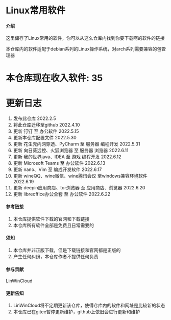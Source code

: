 # Linux常用软件

#### 介绍
这里储存了Linux常用的软件，你可以从这么仓库内找到你要下载啊的软件的链接

本仓库内的软件适配于debian系列的Linux操作系统，对arch系列需要兼容的包管理器

# 本仓库现在收入软件: 35

# 更新日志
1. 发布此仓库 2022.2.5
2. 将此仓库迁移至github 2022.4.10
3. 更新 钉钉 至 办公软件 2022.5.15
4. 更新本仓库配置文件 2022.5.30
5. 更新 花生壳内网穿透、PyCharm 至 服务器 编程开发 2022.5.31
6. 更新 向日葵远控、火狐浏览器 至 服务器 浏览器 2022.6.11
7. 更新 我的世界java、IDEA 至 游戏 编程开发 2022.6.12
8. 更新 Microsoft Teams 至 办公软件 2022.6.13
9. 更新 nano、Vim 至 编成开发软件 2022.6.17
10. 更新 wineQQ、wine微信、wine腾讯会议 至windows兼容环境软件 2022.6.19
11. 更新 deepin应用商店、tor浏览器 至 应用商店、浏览器 2022.6.20
12. 更新 libreoffice办公全套 至 办公软件 2022.6.22

#### 参考链接
1. 本仓库提供软件下载的官网和下载链接
2. 本仓库所有软件全部是免费且日常需要的

####  须知
1. 本仓库并非正版下载，但是下载链接和官网都是正版的
2. 产生任何纠纷，本仓库作者不提供任何负责

#### 参与贡献

LinWinCloud

#### 更新告知
1. LinWinCloud将不定期更新该仓库，使得仓库内的软件和网址是比较新的状态
2. 本仓库已在gitee暂停更新维护，github上依旧会进行更新和维护
